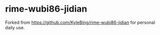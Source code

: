 # rime-wubi86-jidian

Forked from https://github.com/KyleBing/rime-wubi86-jidian for personal daily use.
